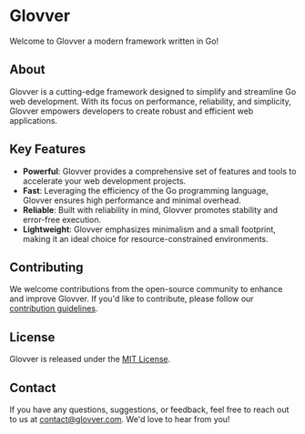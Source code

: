 # Glovver
Welcome to Glovver a modern framework written in Go!

## About

Glovver is a cutting-edge framework designed to simplify and streamline Go web development. With its focus on performance, reliability, and simplicity, Glovver empowers developers to create robust and efficient web applications.

## Key Features

- **Powerful**: Glovver provides a comprehensive set of features and tools to accelerate your web development projects.
- **Fast**: Leveraging the efficiency of the Go programming language, Glovver ensures high performance and minimal overhead.
- **Reliable**: Built with reliability in mind, Glovver promotes stability and error-free execution.
- **Lightweight**: Glovver emphasizes minimalism and a small footprint, making it an ideal choice for resource-constrained environments.

## Contributing

We welcome contributions from the open-source community to enhance and improve Glovver. If you'd like to contribute, please follow our [contribution guidelines](CONTRIBUTING.md).

## License

Glovver is released under the [MIT License](LICENSE).

## Contact

If you have any questions, suggestions, or feedback, feel free to reach out to us at [contact@glovver.com](mailto:contact@glovver.com). We'd love to hear from you!

